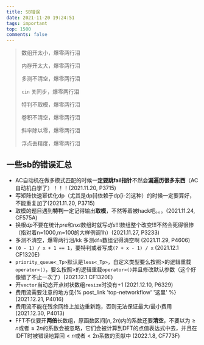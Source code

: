 ```yaml
---
title: SB错误
date: 2021-11-20 19:24:51
tags: important
top: 1500
comments: false
---
```


> 数组开太小，爆零两行泪
> 
> 内存开太大，爆零两行泪
> 
> 多测不清空，爆零两行泪
> 
> `cin` 关同步，爆零两行泪
> 
> 特判不取模，爆零两行泪
> 
> 卷积不清空，爆零两行泪
> 
> 斜率除以零，爆零两行泪
> 
> 浮点丢精度，爆零两行泪

<!-- more -->

## 一些sb的错误汇总
 - AC自动机在做多模式匹配的时候**一定要跳fail指针**不然会**漏遍历很多东西**（AC自动机白学了）！！！(2021.11.20, P3715)
 - 写矩阵快速幂优化dp（尤其是dp[i]依赖于dp[i-2]这种）的时候一定要算好，不能重复加了(2021.11.20, P3715)
 - 取模的题目遇到**特判**一定记得输出**取模**，不然等着被hack吧。。。(2021.11.24, CF575A)
 - 换根$dp$不要在统计$pre$和$nxt$数组时就写$dfs$!!!数组整个改变!!!不然会死得很惨（指对着n=1000,m=100的大样例调1h）(2021.11.27, P3233)
 - 多测不清空，爆零两行泪/kk 多测`dfn`数组记得清空啊 (2021.11.29, P4606)
 - `(0 - 1) / x + 1 == 1`，要特判或者写成`(? + x - 1) / x` (2021.12.1 CF1320E)
 - `priority_queue<_Tp>`默认是`less<_Tp>`，自定义类型要么按照$\gt$的逻辑重载`operator<()`，要么按照$\gt$的逻辑重载`operator>()`并且修改默认参数（这个好像错了不止一次了）(2021.12.1 CF1320E)
 - 开`vector`当动态开点树状数组`resize`时没有$+1$ (2021.12.10, P6329)
 - 费用流需要注意的地方见{% post_link 'top-networkflow' '这里' %} (2021.12.21, P4016)
 - 费用流不能在残余网络上加边重新跑，否则无法保证最大/最小费用 (2021.12.30, P4013)
 - FFT不仅要开**两倍**长数组，原函数区间$[n,2n)$内的系数还要**清空**，不要以为$\ge n$或者$\ge 2n$的系数会被忽略，它们会被计算到DFT的点值表达式中去，并且在IDFT时被错误地算回$\lt n$或者$\lt 2n$系数的贡献中 (2022.1.8, CF773F)